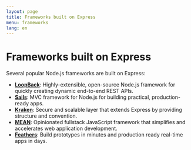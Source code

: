 ```yaml
---
layout: page
title: Frameworks built on Express
menu: frameworks
lang: en
---
```


# Frameworks built on Express

Several popular Node.js frameworks are built on Express:

- **[LoopBack](http://loopback.io)**: Highly-extensible, open-source Node.js framework for quickly creating dynamic end-to-end REST APIs.
- **[Sails](http://sailsjs.org/)**: MVC framework for Node.js for building practical, production-ready apps.
- **[Kraken](http://krakenjs.com/)**: Secure and scalable layer that extends Express by providing structure and convention.
- **[MEAN](http://mean.io/)**: Opinionated fullstack JavaScript framework that simplifies and accelerates web application development.
- **[Feathers](http://feathersjs.com)**: Build prototypes in minutes and production ready real-time apps in days.
